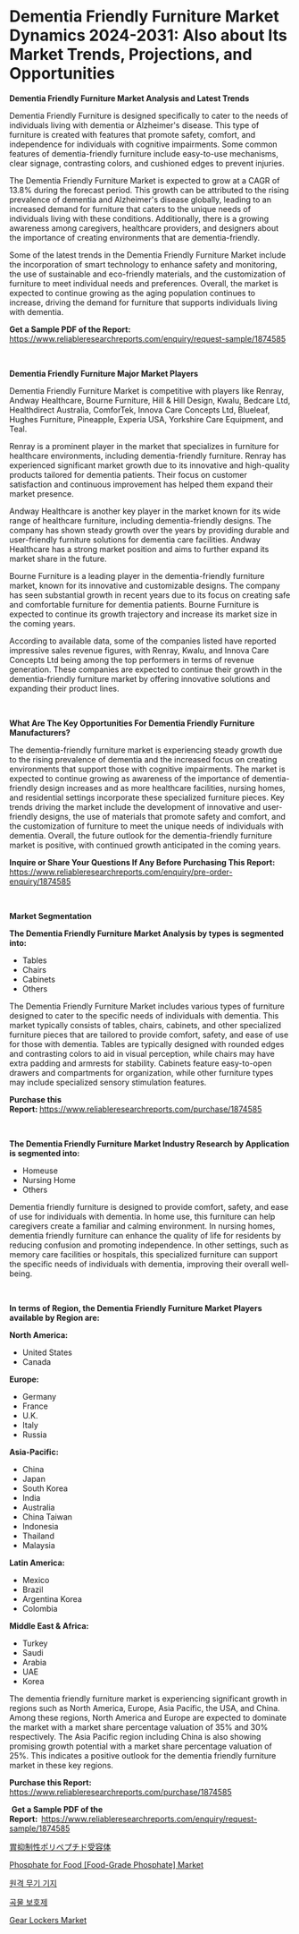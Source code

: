 <p><h1>Dementia Friendly Furniture Market Dynamics 2024-2031: Also about Its Market Trends, Projections, and Opportunities</h1></p><p><strong>Dementia Friendly Furniture Market Analysis and Latest Trends</strong></p>
<p><p>Dementia Friendly Furniture is designed specifically to cater to the needs of individuals living with dementia or Alzheimer's disease. This type of furniture is created with features that promote safety, comfort, and independence for individuals with cognitive impairments. Some common features of dementia-friendly furniture include easy-to-use mechanisms, clear signage, contrasting colors, and cushioned edges to prevent injuries.</p><p>The Dementia Friendly Furniture Market is expected to grow at a CAGR of 13.8% during the forecast period. This growth can be attributed to the rising prevalence of dementia and Alzheimer's disease globally, leading to an increased demand for furniture that caters to the unique needs of individuals living with these conditions. Additionally, there is a growing awareness among caregivers, healthcare providers, and designers about the importance of creating environments that are dementia-friendly.</p><p>Some of the latest trends in the Dementia Friendly Furniture Market include the incorporation of smart technology to enhance safety and monitoring, the use of sustainable and eco-friendly materials, and the customization of furniture to meet individual needs and preferences. Overall, the market is expected to continue growing as the aging population continues to increase, driving the demand for furniture that supports individuals living with dementia.</p></p>
<p><strong>Get a Sample PDF of the Report:&nbsp;</strong> <a href="https://www.reliableresearchreports.com/enquiry/request-sample/1874585">https://www.reliableresearchreports.com/enquiry/request-sample/1874585</a></p>
<p>&nbsp;</p>
<p><strong>Dementia Friendly Furniture Major Market Players</strong></p>
<p><p>Dementia Friendly Furniture Market is competitive with players like Renray, Andway Healthcare, Bourne Furniture, Hill & Hill Design, Kwalu, Bedcare Ltd, Healthdirect Australia, ComforTek, Innova Care Concepts Ltd, Blueleaf, Hughes Furniture, Pineapple, Experia USA, Yorkshire Care Equipment, and Teal. </p><p>Renray is a prominent player in the market that specializes in furniture for healthcare environments, including dementia-friendly furniture. Renray has experienced significant market growth due to its innovative and high-quality products tailored for dementia patients. Their focus on customer satisfaction and continuous improvement has helped them expand their market presence.</p><p>Andway Healthcare is another key player in the market known for its wide range of healthcare furniture, including dementia-friendly designs. The company has shown steady growth over the years by providing durable and user-friendly furniture solutions for dementia care facilities. Andway Healthcare has a strong market position and aims to further expand its market share in the future.</p><p>Bourne Furniture is a leading player in the dementia-friendly furniture market, known for its innovative and customizable designs. The company has seen substantial growth in recent years due to its focus on creating safe and comfortable furniture for dementia patients. Bourne Furniture is expected to continue its growth trajectory and increase its market size in the coming years.</p><p>According to available data, some of the companies listed have reported impressive sales revenue figures, with Renray, Kwalu, and Innova Care Concepts Ltd being among the top performers in terms of revenue generation. These companies are expected to continue their growth in the dementia-friendly furniture market by offering innovative solutions and expanding their product lines.</p></p>
<p>&nbsp;</p>
<p><strong>What Are The Key Opportunities For Dementia Friendly Furniture Manufacturers?</strong></p>
<p><p>The dementia-friendly furniture market is experiencing steady growth due to the rising prevalence of dementia and the increased focus on creating environments that support those with cognitive impairments. The market is expected to continue growing as awareness of the importance of dementia-friendly design increases and as more healthcare facilities, nursing homes, and residential settings incorporate these specialized furniture pieces. Key trends driving the market include the development of innovative and user-friendly designs, the use of materials that promote safety and comfort, and the customization of furniture to meet the unique needs of individuals with dementia. Overall, the future outlook for the dementia-friendly furniture market is positive, with continued growth anticipated in the coming years.</p></p>
<p><strong>Inquire or Share Your Questions If Any Before Purchasing This Report:</strong> <a href="https://www.reliableresearchreports.com/enquiry/pre-order-enquiry/1874585">https://www.reliableresearchreports.com/enquiry/pre-order-enquiry/1874585</a></p>
<p>&nbsp;</p>
<p><strong>Market Segmentation</strong></p>
<p><strong>The Dementia Friendly Furniture Market Analysis by types is segmented into:</strong></p>
<p><ul><li>Tables</li><li>Chairs</li><li>Cabinets</li><li>Others</li></ul></p>
<p><p>The Dementia Friendly Furniture Market includes various types of furniture designed to cater to the specific needs of individuals with dementia. This market typically consists of tables, chairs, cabinets, and other specialized furniture pieces that are tailored to provide comfort, safety, and ease of use for those with dementia. Tables are typically designed with rounded edges and contrasting colors to aid in visual perception, while chairs may have extra padding and armrests for stability. Cabinets feature easy-to-open drawers and compartments for organization, while other furniture types may include specialized sensory stimulation features.</p></p>
<p><strong>Purchase this Report:&nbsp;</strong><a href="https://www.reliableresearchreports.com/purchase/1874585">https://www.reliableresearchreports.com/purchase/1874585</a></p>
<p>&nbsp;</p>
<p><strong>The Dementia Friendly Furniture Market Industry Research by Application is segmented into:</strong></p>
<p><ul><li>Homeuse</li><li>Nursing Home</li><li>Others</li></ul></p>
<p><p>Dementia friendly furniture is designed to provide comfort, safety, and ease of use for individuals with dementia. In home use, this furniture can help caregivers create a familiar and calming environment. In nursing homes, dementia friendly furniture can enhance the quality of life for residents by reducing confusion and promoting independence. In other settings, such as memory care facilities or hospitals, this specialized furniture can support the specific needs of individuals with dementia, improving their overall well-being.</p></p>
<p>&nbsp;</p>
<p><strong>In terms of Region, the Dementia Friendly Furniture Market Players available by Region are:</strong></p>
<p>
    <p> <strong> North America: </strong>
        <ul>
            <li>United States</li>
            <li>Canada</li>
        </ul>
        </p> 
    <p> <strong> Europe: </strong>
        <ul>
            <li>Germany</li>
            <li>France</li>
            <li>U.K.</li>
            <li>Italy</li>
            <li>Russia</li>
        </ul>
        </p> 
    <p> <strong> Asia-Pacific: </strong>
        <ul>
            <li>China</li>
            <li>Japan</li>
            <li>South Korea</li>
            <li>India</li>
            <li>Australia</li>
            <li>China Taiwan</li>
            <li>Indonesia</li>
            <li>Thailand</li>
            <li>Malaysia</li>
        </ul>
        </p> 
    <p> <strong> Latin America: </strong>
        <ul>
            <li>Mexico</li>
            <li>Brazil</li>
            <li>Argentina Korea</li>
            <li>Colombia</li>
        </ul>
        </p> 
    <p> <strong> Middle East & Africa: </strong>
        <ul>
            <li>Turkey</li>
            <li>Saudi</li>
            <li>Arabia</li>
            <li>UAE</li>
            <li>Korea</li>
        </ul>
    </p>
    </p>
<p><p>The dementia friendly furniture market is experiencing significant growth in regions such as North America, Europe, Asia Pacific, the USA, and China. Among these regions, North America and Europe are expected to dominate the market with a market share percentage valuation of 35% and 30% respectively. The Asia Pacific region including China is also showing promising growth potential with a market share percentage valuation of 25%. This indicates a positive outlook for the dementia friendly furniture market in these key regions.</p></p>
<p><strong>Purchase this Report: </strong><a href="https://www.reliableresearchreports.com/purchase/1874585">https://www.reliableresearchreports.com/purchase/1874585</a></p>
<p>&nbsp;<strong>Get a Sample PDF of the Report:&nbsp;&nbsp;</strong><a href="https://www.reliableresearchreports.com/enquiry/request-sample/1874585">https://www.reliableresearchreports.com/enquiry/request-sample/1874585</a></p>
<p><strong></strong></p>
<p><p><a href="https://github.com/mathieurico66/Market-Research-Report-List-1/blob/main/10915916228.md">胃抑制性ポリペプチド受容体</a></p><p><a href="https://issuu.com/reportprime-2/docs/phosphate-for-food-food-grade-phosphate-market-siz">Phosphate for Food [Food-Grade Phosphate] Market</a></p><p><a href="https://github.com/lkwggful07722/Market-Research-Report-List-1/blob/main/15824765615.md">원격 무기 기지</a></p><p><a href="https://github.com/ZacharyScthmitt4465/Market-Research-Report-List-1/blob/main/73713055616.md">곡물 보호제</a></p><p><a href="https://github.com/okotobwrhuteie/Market-Research-Report-List-1/blob/main/gear-lockers-market.md">Gear Lockers Market</a></p></p>